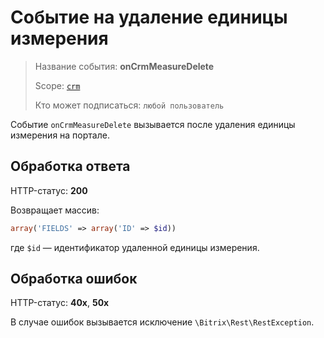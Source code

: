 # Событие на удаление единицы измерения

> Название события: **onCrmMeasureDelete**
>
> Scope: [`crm`](../../../../scopes/permissions.md)
>
> Кто может подписаться: `любой пользователь`

Событие `onCrmMeasureDelete` вызывается после удаления единицы измерения на портале.

## Обработка ответа

HTTP-статус: **200**

Возвращает массив:

```php
array('FIELDS' => array('ID' => $id))
```

где `$id` — идентификатор удаленной единицы измерения.

## Обработка ошибок

HTTP-статус: **40x**, **50x**

В случае ошибок вызывается исключение `\Bitrix\Rest\RestException`.